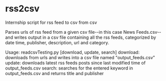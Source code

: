 # rss2csv
Internship script for rss feed to csv from csv 

Parses urls of rss feed from a given csv file--in this case News Feeds.csv--and writes output in a csv file 
containing all the rss feeds, categorized by date time, publisher, description, url and category.

Usage: readcsvTesting.py [download, update, search]
download: downloads from urls and writes into a csv file named "output_feeds.csv"
update: downloads latest rss feeds posts since last modified time of output_feeds.csv
search: searches for the entered keyword in output_feeds.csv and returns title and publisher
